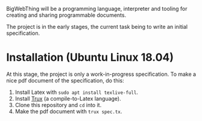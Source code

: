 BigWebThing will be a programming language, interpreter and tooling for creating and sharing programmable documents.

The project is in the early stages, the current task being to write an initial specification.

# Installation (Ubuntu Linux 18.04)

At this stage, the project is only a work-in-progress specification. To make a nice pdf document of the specification, do this:

1. Install Latex with ```sudo apt install texlive-full```.
1. Install [Trux](https://github.com/8n8/trux) (a compile-to-Latex language).
2. Clone this repository and ```cd``` into it.
3. Make the pdf document with ```trux spec.tx```.
